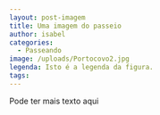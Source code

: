 ```yaml
---
layout: post-imagem
title: Uma imagem do passeio
author: isabel
categories:
  - Passeando
image: /uploads/Portocovo2.jpg
legenda: Isto é a legenda da figura.
tags:
---
```


Pode ter mais texto aqui